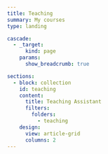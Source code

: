 ```yaml
---
title: Teaching
summary: My courses
type: landing

cascade:
  - _target:
      kind: page
    params:
      show_breadcrumb: true

sections:
  - block: collection
    id: teaching 
    content:
      title: Teaching Assistant
      filters:
        folders:
          - teaching
    design:
      view: article-grid
      columns: 2
---
```

